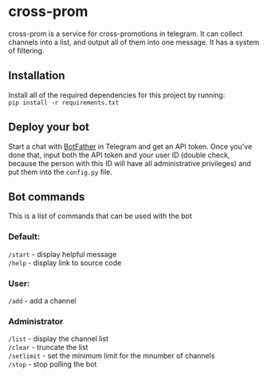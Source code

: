 # cross-prom
cross-prom is a service for cross-promotions in telegram. It can collect channels into a list, and output all of them into one message. It has a system of filtering.


## Installation
Install all of the required dependencies for this project by running:  
`pip install -r requirements.txt`


## Deploy your bot
Start a chat with [BotFather](https://t.me/BotFather) in Telegram and get an API token. Once you've done that, input both the API token and your user ID (double check, because the person with this ID will have all administrative privileges) and put them into the `config.py` file.


## Bot commands
This is a list of commands that can be used with the bot
### Default:
`/start` - display helpful message  
`/help` - display link to source code

### User:
`/add` - add a channel

### Administrator
`/list` - display the channel list  
`/clear` - truncate the list  
`/setlimit` - set the minimum limit for the mnumber of channels  
`/stop` - stop polling the bot  


